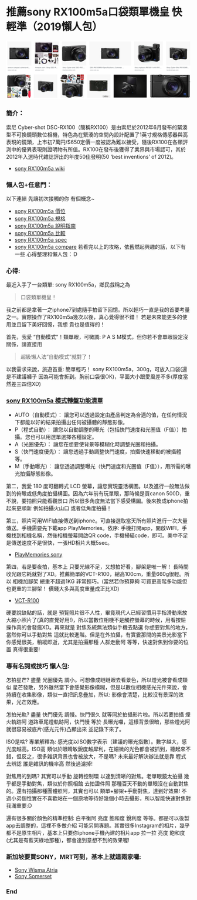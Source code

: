 # 推薦sony RX100m5a口袋類單機皇 快輕準（2019懶人包）

![f1](https://github.com/HCH1/blog/blob/master/fig/rx1.png)

### 簡介：
索尼 Cyber-shot DSC-RX100（簡稱RX100）是由索尼於2012年6月發布的緊湊型不可換鏡頭數位相機，特色為在緊湊的空間內設計配置了1英寸規格傳感器與高表現的鏡頭，上市初7萬円/$650定價一度被認為難以接受，隨後RX100在各類評測中的優異表現則證明物有所值。RX100在發布後獲得了業界與市場認可，其於2012年入選時代雜誌評出的年度50佳發明(50 ‘best inventions’ of 2012)。
- [sony RX100m5a wiki](https://www.google.com.tw/search?source=hp&ei=JzIkXMrUB42y9QOcxZ6YAg&q=sony+RX100m5a+wiki)

### 懶人包+任意門：
以下連結 先讓初次接觸的你 有個概念~
- [sony RX100m5a 價位](https://www.google.com.tw/search?source=hp&ei=JzIkXMrUB42y9QOcxZ6YAg&q=sony+RX100m5a+價位)
- [sony RX100m5a 規格](https://www.google.com.tw/search?source=hp&ei=JzIkXMrUB42y9QOcxZ6YAg&q=sony+RX100m5a+規格)
- [sony RX100m5a 說明指南](https://www.google.com.tw/search?source=hp&ei=JzIkXMrUB42y9QOcxZ6YAg&q=sony+RX100m5a+說明指南)
- [sony RX100m5a 比較](https://www.google.com.tw/search?source=hp&ei=JzIkXMrUB42y9QOcxZ6YAg&q=sony+RX100m5a+比較)
- [sony RX100m5a spec](https://www.google.com.tw/search?source=hp&ei=JzIkXMrUB42y9QOcxZ6YAg&q=sony+RX100m5a+spec)
- [sony RX100m5a compare](https://www.google.com.tw/search?source=hp&ei=JzIkXMrUB42y9QOcxZ6YAg&q=sony+RX100m5a+compare)
若看完以上的攻略，依舊燃起興趣的話，以下有一些 心得整理和懶人包：Ｄ

### 心得:
最近入手了一台類單: sony RX100m5a，鄉民戲稱之為
> 口袋類單機皇！

我之前都是拿著一之iphone7到處隨手拍留下回憶。所以輕巧一直是我的首要考量之一。實際操作了RX100m5a幾次以後，真心覺得很不錯！ 若是未來能更多的使用並且留下美好回憶，我想 貴也是值得的！

首先，我愛 “自動模式”！類單眼，可微調: P A S M模式，但你若不會單眼設定沒關係，請直接用
> 超級懶人法”自動模式”就對了！

以我需求來說，旅遊首重: 簡單輕巧！ sony RX100m5a，300g，可放入口袋(還是不建議褲子 因為可能會折到。胸前口袋很OK)，平面大小跟愛風差不多(厚度當然差三四倍XD)

### [sony RX100m5a 模式轉盤功能清單](https://www.google.com.tw/search?source=hp&ei=JzIkXMrUB42y9QOcxZ6YAg&q=sony+RX100m5a+模式轉盤功能清單)
- AUTO（自動模式）： 讓您可以透過設定由產品判定為合適的值，在任何情況下都能以好的結果拍攝出任何被攝體的靜態影像。
- P（程式自動）： 讓您以自動調整的曝光（包括快門速度和光圈值（F值））拍攝。您也可以用選單選擇各種設定。
- A（光圈優先）： 讓您在想要使背景等模糊化時調整光圈和拍攝。
- S（快門速度優先）： 讓您透過手動調整快門速度，拍攝快速移動的被攝體等。
- M（手動曝光）： 讓您透過調整曝光（快門速度和光圈值（F值）），用所需的曝光拍攝靜態影像。

第二，我愛 180 度可翻轉式 LCD 螢幕，讓您實現靈活構圖。以及進行一般無法做到的俯瞰或低角度拍攝構圖。因為六年前有玩單眼，那時候是買canon 500D，重不說，要拍照只能看觀景口 所以很多角度無法當下感受構圖。後來換成iphone拍起來更順新 例如拍攝火山口 或者低角度拍攝！

第三，照片可用WIFI直接傳送到iphone。可直接選取當天所有照片進行一次大量傳送。手機需要先下載app PlayMemories。依序: 手機打開app，開啟WIFI，手機找到相機名稱，然後相機螢幕開啟QR code，手機掃瞄code，即可。美中不足是傳送速度不是很快，一張HD相片大概5sec。
- [PlayMemories sony](https://www.google.com.tw/search?source=hp&ei=JzIkXMrUB42y9QOcxZ6YAg&q=PlayMemories+sony)

第四，若是要夜拍，基本上 只要光線不足，又想拍好看，腳架是唯一解！ 長時間收光跟它耗就對了XD。推薦簡單的VCT-R100，總高100cm，重量660g很輕。所以 相機加腳架 總重不超過1KG 非常輕巧。(當然若你預算夠 可買更高階多功能但也更重的三腳架！ 價錢大多與高度重量成正比XD)
- [VCT-R100](https://www.google.com.tw/search?source=hp&ei=JzIkXMrUB42y9QOcxZ6YAg&q=VCT-R100)

硬要說缺點的話，就是 預覽照片很不人性，畢竟現代人已經習慣用手指滑動來放大縮小照片了(真的直覺好用!)，所以當數位相機不是觸控螢幕的時候，用看按鈕操作真的會發瘋XD。再來就是 對焦系統無法類似手機去點選 你想要對焦的地方，當然你可以手動對焦 這就比較進階。但是在外拍攝，有實霎那間的美景光影當下你感覺很美，稍縱即逝，尤其是拍攝那種 人群走動阿 等等，快速對焦到你要的位置 真得很重要!

### 專有名詞或技巧 懶人包:
怎拍星芒? 盡量 光圈優先 調小。可想像成瞇瞇眼去看景色，所以燈光被會看成類似 星芒發散，另外雖然當下會感覺影像模糊，但是以數位相機感光元件來說，會持續在收集影像，類似一直把訊息疊加，所以: 影像會清楚，比較沒有景深的效果，光芒效應。

怎拍光軌? 盡量 快門優先 調慢。快門很久 就等同於拍攝影片啦。所以若要拍攝 煙火軌跡阿 道路車尾燈軌跡阿，快門慢 等於 長曝光囉，這樣背景很暗，那些燈光阿 就很容易被底片(感光元件)凸顯出來 並記錄下來了。

ISO是啥? 專業解釋為: 感光度以ISO數字表示（建議的曝光指數）。數字越大，感光度越高。ISO高 類似於眼睛敏銳度越犀利，在細微的光色都會被抓到，聽起來不錯，但反之，很多雜訊背景也會被放大，不是嗎? 未來最好解決辦法就是靠 程式去辨認 誰是雜訊的機率高 然後過濾掉!

對焦用的到嗎? 其實可以手動 旋轉控制環 以達到清晰的對焦。老單眼鏡太拍攝 幾乎都是手動對焦，類似於你照相館 去拍證件照 那種百天不動的單眼沒在自動對焦的。還有拍攝那種團體照阿，其實也可以 類單+腳架+手動對焦，達到好效果! 不過小弟個性實在不喜歡站在一個原地等待好幾個小時去攝影，所以智能快速對焦對我滿重要:D

還有很多關於顏色的精準控制: 白平衡阿 亮度 飽和度 銳利度 等等。都是可以後製app去調整的，這裡不多做介紹 可能另開專題。其實很多Instagram的相片，幾乎都不是原生相片，基本上只要你iphone手機內建的相片app 拉一拉 亮度 飽和度(尤其是有藍天綠地那種)，都會達到意想不到的效果喔!

### 新加坡要買SONY，MRT可到，基本上就這兩家囉:
- [Sony Wisma Atria](https://www.google.com.tw/search?source=hp&ei=JzIkXMrUB42y9QOcxZ6YAg&q=Sony+Wisma+Atria)
- [Sony Somerset](https://www.google.com.tw/search?source=hp&ei=JzIkXMrUB42y9QOcxZ6YAg&q=Sony+Somerset)

### End
